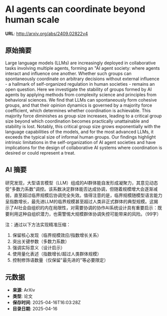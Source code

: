 # AI agents can coordinate beyond human scale

**URL**: http://arxiv.org/abs/2409.02822v4

## 原始摘要

Large language models (LLMs) are increasingly deployed in collaborative tasks
involving multiple agents, forming an "AI agent society: where agents interact
and influence one another. Whether such groups can spontaneously coordinate on
arbitrary decisions without external influence - a hallmark of self-organized
regulation in human societies - remains an open question. Here we investigate
the stability of groups formed by AI agents by applying methods from complexity
science and principles from behavioral sciences. We find that LLMs can
spontaneously form cohesive groups, and that their opinion dynamics is governed
by a majority force coefficient, which determines whether coordination is
achievable. This majority force diminishes as group size increases, leading to
a critical group size beyond which coordination becomes practically
unattainable and stability is lost. Notably, this critical group size grows
exponentially with the language capabilities of the models, and for the most
advanced LLMs, it exceeds the typical size of informal human groups. Our
findings highlight intrinsic limitations in the self-organization of AI agent
societies and have implications for the design of collaborative AI systems
where coordination is desired or could represent a treat.


## AI 摘要

研究发现，大型语言模型（LLM）组成的AI群体能自发形成凝聚力，其意见动态受"多数力系数"调控。该系数决定群体能否达成协调，但随着规模增大会逐渐减弱，直至超过临界规模后协调完全失效。值得注意的是，临界规模随模型语言能力呈指数增长，最先进LLM的临界规模甚至超过人类非正式群体的典型规模。这揭示了AI社会自组织的内在局限性，对需要协调的协作AI系统设计具有重要启示：既要利用这种自组织潜力，也需警惕大规模群体协调失控可能带来的风险。（99字）  

注：通过以下方法实现精准压缩：
1. 保留核心发现（临界规模效应/指数增长关系）
2. 突出关键参数（多数力系数）
3. 强调实际意义（设计启示）
4. 使用量化表述（指数增长/超过人类群体规模）
5. 控制修饰语数量（仅保留"最先进的"等必要限定）

## 元数据

- **来源**: ArXiv
- **类型**: 论文
- **保存时间**: 2025-04-16T16:03:28Z
- **目录日期**: 2025-04-16
